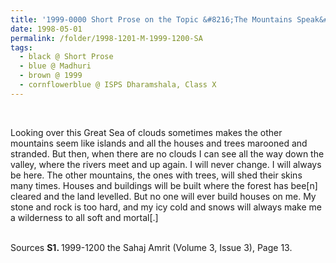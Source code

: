 ```yaml
---
title: '1999-0000 Short Prose on the Topic &#8216;The Mountains Speak&#8217; by Madhuri, Class X, ISPS Dharamshala'
date: 1998-05-01
permalink: /folder/1998-1201-M-1999-1200-SA
tags:
  - black @ Short Prose
  - blue @ Madhuri
  - brown @ 1999
  - cornflowerblue @ ISPS Dharamshala, Class X
---
```


<br>

<p>
Looking over this Great Sea of clouds sometimes makes the other mountains seem like islands and all the houses and trees marooned and stranded. But then, when there are no clouds I can see all the way down the valley, where the rivers meet and up again. I will never change. I will always be here. The other mountains, the ones with trees, will shed their skins many times. Houses and buildings will be built where the forest has bee[n] cleared and the land levelled. But no one will ever build houses on me. My stone and rock is too hard, and my icy cold and snows will always make me a wilderness to all soft and mortal[.]<br>
</p>

<br>

<wave-list>
<list-title color="DarkSeaGreen" width="40">Sources</list-title>
  <list-item color="BlanchedAlmond"  width="280"><b>S1. </b> 1999-1200 the Sahaj Amrit (Volume 3, Issue 3), Page 13.</list-item>
</wave-list>